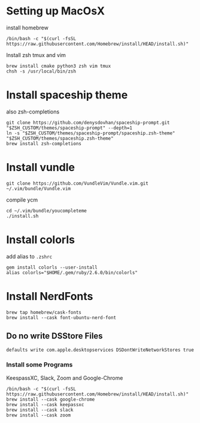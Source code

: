 # Setting up MacOsX
install homebrew
```
/bin/bash -c "$(curl -fsSL https://raw.githubusercontent.com/Homebrew/install/HEAD/install.sh)"
```
Install zsh tmux and vim
```
brew install cmake python3 zsh vim tmux
chsh -s /usr/local/bin/zsh
```

# Install spaceship theme
also zsh-completions
```
git clone https://github.com/denysdovhan/spaceship-prompt.git "$ZSH_CUSTOM/themes/spaceship-prompt" --depth=1
ln -s "$ZSH_CUSTOM/themes/spaceship-prompt/spaceship.zsh-theme" "$ZSH_CUSTOM/themes/spaceship.zsh-theme" 
brew install zsh-completions
```

# Install vundle
```
git clone https://github.com/VundleVim/Vundle.vim.git ~/.vim/bundle/Vundle.vim
```
compile ycm
```
cd ~/.vim/bundle/youcompleteme
./install.sh
```

# Install colorls
add alias to `.zshrc`
```
gem install colorls --user-install
alias colorls="$HOME/.gem/ruby/2.6.0/bin/colorls"
```

# Install NerdFonts
```
brew tap homebrew/cask-fonts
brew install --cask font-ubuntu-nerd-font
```

## Do no write DSStore Files
```
defaults write com.apple.desktopservices DSDontWriteNetworkStores true
```
### Install some Programs
KeespassXC, Slack, Zoom and Google-Chrome
```
/bin/bash -c "$(curl -fsSL https://raw.githubusercontent.com/Homebrew/install/HEAD/install.sh)"
brew install --cask google-chrome
brew install --cask keepassxc
brew install --cask slack
brew install --cask zoom
```

